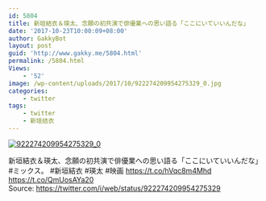 ```yaml
---
id: 5804
title: 新垣結衣＆瑛太、念願の初共演で俳優業への思い語る「ここにいていいんだな」
date: '2017-10-23T10:00:09+08:00'
author: GakkyBot
layout: post
guid: 'http://www.gakky.me/5804.html'
permalink: /5804.html
Views:
    - '52'
image: /wp-content/uploads/2017/10/922274209954275329_0.jpg
categories:
    - twitter
tags:
    - twitter
    - 新垣结衣
---
```


[![922274209954275329_0](http://www.yui-aragaki.org/wp-content/uploads/2017/10/922274209954275329_0.jpg)](http://www.yui-aragaki.org/wp-content/uploads/2017/10/922274209954275329_0.jpg)

新垣結衣＆瑛太、念願の初共演で俳優業への思い語る「ここにいていいんだな」 #ミックス。 #新垣結衣 #瑛太 #映画 https://t.co/hVqc8m4Mhd https://t.co/QmUosAYa20  
Source: <https://twitter.com/i/web/status/922274209954275329>
